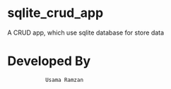 # sqlite_crud_app

A CRUD app, which use sqlite database for store data

# Developed By
                Usama Ramzan

